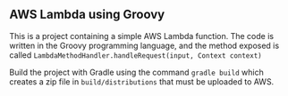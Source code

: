 ## AWS Lambda using Groovy

This is a project containing a simple AWS Lambda function. The code is written in the Groovy programming language, and the method exposed is called ```LambdaMethodHandler.handleRequest(input, Context context)``` 

Build the project with Gradle using the command ```gradle build``` which creates a zip file in ```build/distributions``` that must be uploaded to AWS. 

